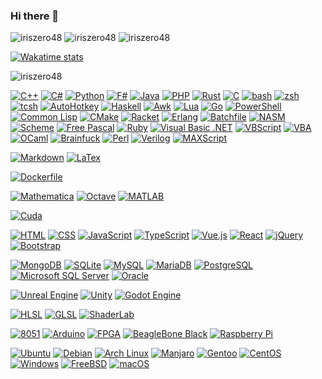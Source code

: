 ### Hi there 👋

<!--
**iriszero48/iriszero48** is a ✨ _special_ ✨ repository because its `README.md` (this file) appears on your GitHub profile.

Here are some ideas to get you started:

- 🔭 I’m currently working on ...
- 🌱 I’m currently learning ...
- 👯 I’m looking to collaborate on ...
- 🤔 I’m looking for help with ...
- 💬 Ask me about ...
- 📫 How to reach me: ...
- 😄 Pronouns: ...
- ⚡ Fun fact: ...
-->

<img src="https://komarev.com/ghpvc/?username=iriszero48&label=Profile%20views&color=0e75b6&style=flat" alt="iriszero48"/>

<img src="https://github-readme-stats.vercel.app/api/top-langs?username=iriszero48&show_icons=true&locale=en&layout=compact&count_private=true" alt="iriszero48"/>

<img src="https://github-readme-stats.vercel.app/api?username=iriszero48&show_icons=true&locale=en&count_private=true" alt="iriszero48"/>

[![Wakatime stats](https://github-readme-stats.vercel.app/api/wakatime?username=@dff8f6ca-0183-409e-a72c-dc65ad6dad6e&layout=compact)]()

<img src="https://github-readme-streak-stats.herokuapp.com/?user=iriszero48&" alt="iriszero48"/>

[![C++](https://img.shields.io/badge/-C%2B%2B-00599C?style=flat&logo=C%2B%2B&logoColor=white)](#)
[![C#](https://img.shields.io/badge/-C%23-239120?style=flat&logo=csharp&logoColor=white)](#)
[![Python](https://img.shields.io/badge/-Python-3776AB?style=flat&logo=python&logoColor=white)](#)
[![F#](https://img.shields.io/badge/-F%23-378BBA?style=flat&logo=fsharp&logoColor=white)](#)
[![Java](https://img.shields.io/badge/-Java-FFFFFF?style=flat&logo=openjdk&logoColor=white)](#)
[![PHP](https://img.shields.io/badge/-PHP-777BB4?style=flat&logo=php&logoColor=white)](#)
[![Rust](https://img.shields.io/badge/-Rust-000000?style=flat&logo=rust&logoColor=white)](#)
[![C](https://img.shields.io/badge/-C-A8B9CC?style=flat&logo=c&logoColor=white)](#)
[![bash](https://img.shields.io/badge/-bash-4EAA25?style=flat&logo=gnubash&logoColor=white)](#)
[![zsh](https://img.shields.io/badge/-zsh-4EAA25?style=flat&logo=gnubash&logoColor=white)](#)
[![tcsh](https://img.shields.io/badge/-tcsh-4EAA25?style=flat&logo=gnubash&logoColor=white)](#)
[![AutoHotkey](https://img.shields.io/badge/-AutoHotkey-334455?style=flat&logo=autohotkey&logoColor=white)](#)
[![Haskell](https://img.shields.io/badge/-Haskell-5D4F85?style=flat&logo=haskell&logoColor=white)](#)
[![Awk](https://img.shields.io/badge/-Awk-E80000?style=flat&logo=awk&logoColor=white)](#)
[![Lua](https://img.shields.io/badge/-Lua-2C2D72?style=flat&logo=lua&logoColor=white)](#)
[![Go](https://img.shields.io/badge/-Go-00ADD8?style=flat&logo=go&logoColor=white)](#)
[![PowerShell](https://img.shields.io/badge/-PowerShell-5391FE?style=flat&logo=powershell&logoColor=white)](#)
[![Common Lisp](https://img.shields.io/badge/-Common%20Lisp-000000?style=flat&logo=commonlisp&logoColor=white)](#)
[![CMake](https://img.shields.io/badge/-CMake-064F8C?style=flat&logo=cmake&logoColor=white)](#)
[![Racket](https://img.shields.io/badge/-Racket-9F1D20?style=flat&logo=racket&logoColor=white)](#)
[![Erlang](https://img.shields.io/badge/-Erlang-A90533?style=flat&logo=erlang&logoColor=white)](#)
[![Batchfile](https://img.shields.io/badge/-Batchfile-000000?style=flat&logo=cmd&logoColor=white)](#)
[![NASM](https://img.shields.io/badge/-NASM-113B6A?style=flat&logo=nasm&logoColor=white)](#)
[![Scheme](https://img.shields.io/badge/-Scheme-000000?style=flat&logo=scheme&logoColor=white)](#)
[![Free Pascal](https://img.shields.io/badge/-Free%20Pascal-0B0DEC?style=flat&logo=freepascal&logoColor=white)](#)
[![Ruby](https://img.shields.io/badge/-Ruby-CC342D?style=flat&logo=ruby&logoColor=white)](#)
[![Visual Basic .NET](https://img.shields.io/badge/-Visual%20Basic%20.NET-512BD4?style=flat&logo=visualbasic&logoColor=white)](#)
[![VBScript](https://img.shields.io/badge/-VBScript-512BD4?style=flat&logo=visualbasic&logoColor=white)](#)
[![VBA](https://img.shields.io/badge/-VBA-512BD4?style=flat&logo=visualbasic&logoColor=white)](#)
[![OCaml](https://img.shields.io/badge/-OCaml-EC6813?style=flat&logo=ocaml&logoColor=white)](#)
[![Brainfuck](https://img.shields.io/badge/-Brainfuck-000000?style=flat&logo=brainfuck&logoColor=white)](#)
[![Perl](https://img.shields.io/badge/-Perl-39457E?style=flat&logo=perl&logoColor=white)](#)
[![Verilog](https://img.shields.io/badge/-Verilog-0000AA?style=flat&logo=verilog&logoColor=white)](#)
[![MAXScript](https://img.shields.io/badge/-MAXScript-000000?style=flat&logo=autodesk&logoColor=white)](#)


[![Markdown](https://img.shields.io/badge/-Markdown-000000?style=flat&logo=markdown&logoColor=white)](#)
[![LaTex](https://img.shields.io/badge/-LaTex-008080?style=flat&logo=latex&logoColor=white)](#)


[![Dockerfile](https://img.shields.io/badge/-Dockerfile-2496ED?style=flat&logo=docker&logoColor=white)](#)


[![Mathematica](https://img.shields.io/badge/-Mathematica-DD1100?style=flat&logo=wolframmathematica&logoColor=white)](#)
[![Octave](https://img.shields.io/badge/-Octave-0790C0?style=flat&logo=octave&logoColor=white)](#)
[![MATLAB](https://img.shields.io/badge/-MATLAB-E9733A?style=flat&logo=matlab&logoColor=white)](#)


[![Cuda](https://img.shields.io/badge/-Cuda-76B900?style=flat&logo=nvidia&logoColor=white)](#)


[![HTML](https://img.shields.io/badge/-HTML-E34F26?style=flat&logo=html5&logoColor=white)](#)
[![CSS](https://img.shields.io/badge/-CSS-1572B6?style=flat&logo=css3&logoColor=white)](#)
[![JavaScript](https://img.shields.io/badge/-JavaScript-F7DF1E?style=flat&logo=javascript&logoColor=white)](#)
[![TypeScript](https://img.shields.io/badge/-TypeScript-3178C6?style=flat&logo=typescript&logoColor=white)](#)
[![Vue.js](https://img.shields.io/badge/-Vue.js-4FC08D?style=flat&logo=vuedotjs&logoColor=white)](#)
[![React](https://img.shields.io/badge/-React-61DAFB?style=flat&logo=react&logoColor=white)](#)
[![jQuery](https://img.shields.io/badge/-jQuery-0769AD?style=flat&logo=jquery&logoColor=white)](#)
[![Bootstrap](https://img.shields.io/badge/-Bootstrap-7952B3?style=flat&logo=bootstrap&logoColor=white)](#)


[![MongoDB](https://img.shields.io/badge/-MongoDB-47A248?style=flat&logo=mongodb&logoColor=white)](#)
[![SQLite](https://img.shields.io/badge/-SQLite-003B57?style=flat&logo=sqlite&logoColor=white)](#)
[![MySQL](https://img.shields.io/badge/-MySQL-4479A1?style=flat&logo=mysql&logoColor=white)](#)
[![MariaDB](https://img.shields.io/badge/-MariaDB-003545?style=flat&logo=mariadb&logoColor=white)](#)
[![PostgreSQL](https://img.shields.io/badge/-PostgreSQL-4169E1?style=flat&logo=postgresql&logoColor=white)](#)
[![Microsoft SQL Server](https://img.shields.io/badge/-Microsoft%20SQL%20Server-CC2927?style=flat&logo=microsoftsqlserver&logoColor=white)](#)
[![Oracle](https://img.shields.io/badge/-Oracle-F80000?style=flat&logo=oracle&logoColor=white)](#)


[![Unreal Engine](https://img.shields.io/badge/-Unreal%20Engine-0E1128?style=flat&logo=unrealengine&logoColor=white)](#)
[![Unity](https://img.shields.io/badge/-Unity-000000?style=flat&logo=unity&logoColor=white)](#)
[![Godot Engine](https://img.shields.io/badge/-Godot%20Engine-478CBF?style=flat&logo=godotengine&logoColor=white)](#)


[![HLSL](https://img.shields.io/badge/-HLSL-000000?style=flat&logo=hlsl&logoColor=white)](#)
[![GLSL](https://img.shields.io/badge/-GLSL-5586A4?style=flat&logo=opengl&logoColor=white)](#)
[![ShaderLab](https://img.shields.io/badge/-ShaderLab-FFFFFF?style=flat&logo=unity&logoColor=white)](#)


[![8051](https://img.shields.io/badge/-8051-000000?style=flat&logo=8051&logoColor=white)](#)
[![Arduino](https://img.shields.io/badge/-Arduino-00878F?style=flat&logo=arduino&logoColor=white)](#)
[![FPGA](https://img.shields.io/badge/-FPGA-000000?style=flat&logo=fpga&logoColor=white)](#)
[![BeagleBone Black](https://img.shields.io/badge/-BeagleBone%20Black-A97F2C?style=flat&logo=beagleboneblack&logoColor=white)](#)
[![Raspberry Pi](https://img.shields.io/badge/-Raspberry%20Pi-A22846?style=flat&logo=raspberrypi&logoColor=white)](#)


[![Ubuntu](https://img.shields.io/badge/-Ubuntu-E95420?style=flat&logo=ubuntu&logoColor=white)](#)
[![Debian](https://img.shields.io/badge/-Debian-A81D33?style=flat&logo=debian&logoColor=white)](#)
[![Arch Linux](https://img.shields.io/badge/-Arch%20Linux-1793D1?style=flat&logo=archlinux&logoColor=white)](#)
[![Manjaro](https://img.shields.io/badge/-Manjaro-35BF5C?style=flat&logo=manjaro&logoColor=white)](#)
[![Gentoo](https://img.shields.io/badge/-Gentoo-54487A?style=flat&logo=gentoo&logoColor=white)](#)
[![CentOS](https://img.shields.io/badge/-CentOS-262577?style=flat&logo=centos&logoColor=white)](#)
[![Windows](https://img.shields.io/badge/-Windows-0078D4?style=flat&logo=windows&logoColor=white)](#)
[![FreeBSD](https://img.shields.io/badge/-FreeBSD-AB2B28?style=flat&logo=freebsd&logoColor=white)](#)
[![macOS](https://img.shields.io/badge/-macOS-000000?style=flat&logo=macos&logoColor=white)](#)

